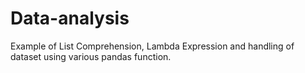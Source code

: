 # Data-analysis
Example of List Comprehension, Lambda Expression and handling of dataset using various pandas function.
